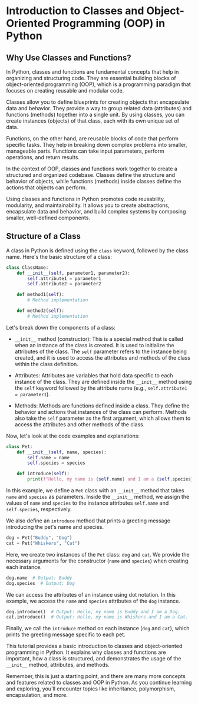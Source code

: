 # Introduction to Classes and Object-Oriented Programming (OOP) in Python

## Why Use Classes and Functions?

In Python, classes and functions are fundamental concepts that help in organizing and structuring code. They are essential building blocks of object-oriented programming (OOP), which is a programming paradigm that focuses on creating reusable and modular code.

Classes allow you to define blueprints for creating objects that encapsulate data and behavior. They provide a way to group related data (attributes) and functions (methods) together into a single unit. By using classes, you can create instances (objects) of that class, each with its own unique set of data.

Functions, on the other hand, are reusable blocks of code that perform specific tasks. They help in breaking down complex problems into smaller, manageable parts. Functions can take input parameters, perform operations, and return results.

In the context of OOP, classes and functions work together to create a structured and organized codebase. Classes define the structure and behavior of objects, while functions (methods) inside classes define the actions that objects can perform.

Using classes and functions in Python promotes code reusability, modularity, and maintainability. It allows you to create abstractions, encapsulate data and behavior, and build complex systems by composing smaller, well-defined components.

## Structure of a Class

A class in Python is defined using the `class` keyword, followed by the class name. Here's the basic structure of a class:

```python
class ClassName:
    def __init__(self, parameter1, parameter2):
        self.attribute1 = parameter1
        self.attribute2 = parameter2

    def method1(self):
        # Method implementation

    def method2(self):
        # Method implementation
```

Let's break down the components of a class:

- `__init__` method (constructor): This is a special method that is called when an instance of the class is created. It is used to initialize the attributes of the class. The `self` parameter refers to the instance being created, and it is used to access the attributes and methods of the class within the class definition.

- Attributes: Attributes are variables that hold data specific to each instance of the class. They are defined inside the `__init__` method using the `self` keyword followed by the attribute name (e.g., `self.attribute1 = parameter1`).

- Methods: Methods are functions defined inside a class. They define the behavior and actions that instances of the class can perform. Methods also take the `self` parameter as the first argument, which allows them to access the attributes and other methods of the class.

Now, let's look at the code examples and explanations:

```python
class Pet:
    def __init__(self, name, species):
        self.name = name
        self.species = species

    def introduce(self):
        print(f"Hello, my name is {self.name} and I am a {self.species}.")
```

In this example, we define a `Pet` class with an `__init__` method that takes `name` and `species` as parameters. Inside the `__init__` method, we assign the values of `name` and `species` to the instance attributes `self.name` and `self.species`, respectively.

We also define an `introduce` method that prints a greeting message introducing the pet's name and species.

```python
dog = Pet("Buddy", "Dog")
cat = Pet("Whiskers", "Cat")
```

Here, we create two instances of the `Pet` class: `dog` and `cat`. We provide the necessary arguments for the constructor (`name` and `species`) when creating each instance.

```python
dog.name  # Output: Buddy
dog.species  # Output: Dog
```

We can access the attributes of an instance using dot notation. In this example, we access the `name` and `species` attributes of the `dog` instance.

```python
dog.introduce()  # Output: Hello, my name is Buddy and I am a Dog.
cat.introduce()  # Output: Hello, my name is Whiskers and I am a Cat.
```

Finally, we call the `introduce` method on each instance (`dog` and `cat`), which prints the greeting message specific to each pet.

This tutorial provides a basic introduction to classes and object-oriented programming in Python. It explains why classes and functions are important, how a class is structured, and demonstrates the usage of the `__init__` method, attributes, and methods.

Remember, this is just a starting point, and there are many more concepts and features related to classes and OOP in Python. As you continue learning and exploring, you'll encounter topics like inheritance, polymorphism, encapsulation, and more.